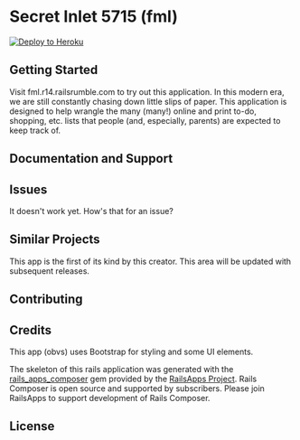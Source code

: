 Secret Inlet 5715 (fml)
=======================

[![Deploy to Heroku](https://www.herokucdn.com/deploy/button.png)](https://heroku.com/deploy)

Getting Started
---------------
Visit fml.r14.railsrumble.com to try out this application. In this modern era, we are still constantly chasing down little slips of paper. This application is designed to help wrangle the many (many!) online and print to-do, shopping, etc. lists that people (and, especially, parents) are expected to keep track of.

Documentation and Support
-------------------------

Issues
-------------
It doesn't work yet. How's that for an issue?


Similar Projects
----------------
This app is the first of its kind by this creator. This area will be updated with subsequent releases.

Contributing
------------

Credits
-------
This app (obvs) uses Bootstrap for styling and some UI elements.

The skeleton of this rails application was generated with the [rails_apps_composer](https://github.com/RailsApps/rails_apps_composer) gem
provided by the [RailsApps Project](http://railsapps.github.io/). Rails Composer is open source and supported by subscribers. Please join RailsApps to support development of Rails Composer.

License
-------
